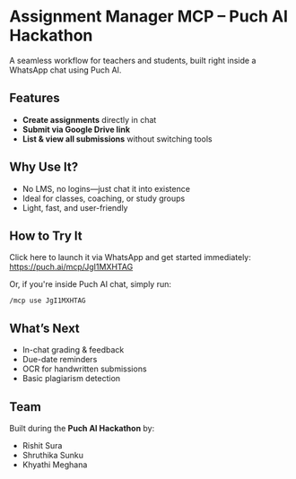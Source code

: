 # Assignment Manager MCP – Puch AI Hackathon

A seamless workflow for teachers and students, built right inside a WhatsApp chat using Puch AI.

## Features

* **Create assignments** directly in chat
* **Submit via Google Drive link**
* **List & view all submissions** without switching tools

## Why Use It?

* No LMS, no logins—just chat it into existence
* Ideal for classes, coaching, or study groups
* Light, fast, and user-friendly

## How to Try It

Click here to launch it via WhatsApp and get started immediately: https://puch.ai/mcp/JgI1MXHTAG

Or, if you're inside Puch AI chat, simply run:

```
/mcp use JgI1MXHTAG
```

## What’s Next

* In-chat grading & feedback
* Due-date reminders
* OCR for handwritten submissions
* Basic plagiarism detection

## Team

Built during the **Puch AI Hackathon** by:

* Rishit Sura
* Shruthika Sunku
* Khyathi Meghana

